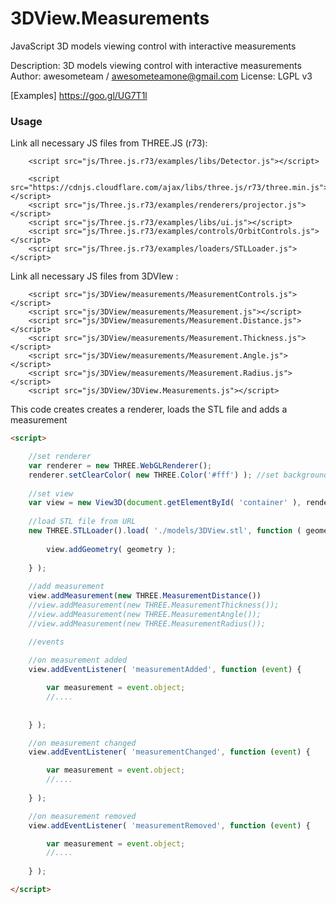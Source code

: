 # 3DView.Measurements
JavaScript 3D models viewing control with interactive measurements

Description: 3D models viewing control with interactive measurements
Author: awesometeam / awesometeamone@gmail.com
License: LGPL v3

[Examples] https://goo.gl/UG7T1l


### Usage ###

Link all necessary JS files from THREE.JS (r73):

		<script src="js/Three.js.r73/examples/libs/Detector.js"></script>

		<script src="https://cdnjs.cloudflare.com/ajax/libs/three.js/r73/three.min.js"></script>
		<script src="js/Three.js.r73/examples/renderers/projector.js"></script>
		<script src="js/Three.js.r73/examples/libs/ui.js"></script>
		<script src="js/Three.js.r73/examples/controls/OrbitControls.js"></script>
		<script src="js/Three.js.r73/examples/loaders/STLLoader.js"></script>

Link all necessary JS files from 3DVIew :

		<script src="js/3DView/measurements/MeasurementControls.js"></script>
		<script src="js/3DView/measurements/Measurement.js"></script>
		<script src="js/3DView/measurements/Measurement.Distance.js"></script>
		<script src="js/3DView/measurements/Measurement.Thickness.js"></script>
		<script src="js/3DView/measurements/Measurement.Angle.js"></script>
		<script src="js/3DView/measurements/Measurement.Radius.js"></script>
		<script src="js/3DView/3DView.Measurements.js"></script>

		
This code creates creates a renderer, loads the STL file and adds a measurement

```html
<script>

	//set renderer
	var renderer = new THREE.WebGLRenderer();
	renderer.setClearColor( new THREE.Color('#fff') ); //set background color
	
	//set view
	var view = new View3D(document.getElementById( 'container' ), renderer);
	
	//load STL file from URL
	new THREE.STLLoader().load( './models/3DView.stl', function ( geometry ) {
		
		view.addGeometry( geometry );
 
	} );
	
	//add measurement
	view.addMeasurement(new THREE.MeasurementDistance())	
	//view.addMeasurement(new THREE.MeasurementThickness());
	//view.addMeasurement(new THREE.MeasurementAngle());
	//view.addMeasurement(new THREE.MeasurementRadius());

	//events
	
	//on measurement added
	view.addEventListener( 'measurementAdded', function (event) {

		var measurement = event.object;
		//....
			
		
	} );

	//on measurement changed
	view.addEventListener( 'measurementChanged', function (event) {

		var measurement = event.object;
		//....
		
	} );

	//on measurement removed
	view.addEventListener( 'measurementRemoved', function (event) {

		var measurement = event.object;
		//....
		
	} );

</script>
```
